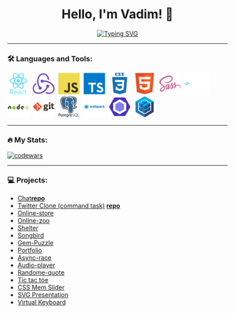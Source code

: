 <h1 align="center"> Hello, I'm Vadim! 👋</h1>

<div align="center">
  <a href="https://git.io/typing-svg"><img src="https://readme-typing-svg.herokuapp.com?font=Fira+Code&size=24&pause=1000&color=106E0F&center=true&vCenter=true&width=450&lines=Frontend+developer" alt="Typing SVG" /></a>
</div>

---

### :hammer_and_wrench: Languages and Tools:

<p>
<img src="https://github.com/devicons/devicon/blob/master/icons/react/react-original-wordmark.svg" title="React" alt="React" width="50" height="50"/>&nbsp;
<img src="https://github.com/devicons/devicon/blob/master/icons/redux/redux-original.svg" title="Redux" alt="Redux " width="50" height="50"/>&nbsp;
<img src="https://github.com/devicons/devicon/blob/master/icons/javascript/javascript-original.svg" title="JavaScript" alt="JavaScript" width="50" height="50"/>&nbsp;
<img src="https://github.com/devicons/devicon/blob/master/icons/typescript/typescript-original.svg" title="TypeScript" alt="TypeScript" width="50" height="50"/>&nbsp;
<img src="https://github.com/devicons/devicon/blob/master/icons/css3/css3-plain-wordmark.svg" title="CSS3" alt="CSS3" width="50" height="50"/>&nbsp;
<img src="https://github.com/devicons/devicon/blob/master/icons/html5/html5-original.svg" title="HTML5" alt="HTML5" width="50" height="50"/>&nbsp;
<img src="https://github.com/devicons/devicon/blob/master/icons/sass/sass-original.svg" title="SASS" alt="SASS" width="50" height="50"/>&nbsp;
<img src="https://github.com/devicons/devicon/blob/master/icons/tailwindcss/tailwindcss-original-wordmark.svg" title="tailwindcss" alt="tailwindcss" width="60" height="50"/>&nbsp;
<img src="https://github.com/devicons/devicon/blob/master/icons/nodejs/nodejs-original-wordmark.svg" title="NodeJS" alt="NodeJS" width="50" height="50"/>&nbsp;
<img src="https://github.com/devicons/devicon/blob/master/icons/git/git-original-wordmark.svg" title="Git" **alt="Git" width="50" height="50"/>&nbsp;
<img src="https://github.com/devicons/devicon/blob/master/icons/postgresql/postgresql-original-wordmark.svg" title="PostgreSQL" **alt="PostgreSQL" width="50" height="50"/>&nbsp;
<img src="https://github.com/devicons/devicon/blob/master/icons/webpack/webpack-original-wordmark.svg" title="Webpack" **alt="webpack" width="50" height="50"/>&nbsp;
<img src="https://github.com/devicons/devicon/blob/master/icons/eslint/eslint-original.svg" title="ESLint" **alt="ESLint" width="50" height="50"/>&nbsp;
<img src="https://github.com/devicons/devicon/blob/master/icons/sequelize/sequelize-original.svg" title="Sequelize" **alt="Sequelize" width="50" height="50"/>&nbsp;
</p>

---

### :fire: My Stats:

[![codewars](https://www.codewars.com/users/VShershen/badges/large)](https://www.codewars.com/users/VShershen)

---

### :computer: Projects:
 - [Chat](https://chat-vadim001230.netlify.app)[**repo**](https://github.com/Vadim001230/chat/tree/develop)
 - [Twitter Clone (command task)](https://threetter.netlify.app/) [**repo**](https://github.com/YazykovaDaria/rs-clone/tree/develop)
 - [Online-store](https://vadim001230-yal0-online-store.netlify.app)
 - [Online-zoo](https://rolling-scopes-school.github.io/vadim001230-JSFE2022Q3/online-zoo/pages/landing/)
 - [Shelter](https://rolling-scopes-school.github.io/vadim001230-JSFE2022Q1/shelter/pages/main/)
 - [Songbird](https://rolling-scopes-school.github.io/vadim001230-JSFE2022Q3/songbird/pages/home/index.html)
 - [Gem-Puzzle](https://vadim001230-gem-puzzle.netlify.app)
 - [Portfolio](https://rolling-scopes-school.github.io/vadim001230-JSFEPRESCHOOL/portfolio/)
 - [Async-race](https://vadim001230-async-race.netlify.app)
 - [Audio-player](https://rolling-scopes-school.github.io/vadim001230-JSFEPRESCHOOL/audio-player/)
 - [Randome-quote]( https://rolling-scopes-school.github.io/vadim001230-JSFEPRESCHOOL/js30-random-jokes/)
 - [Tic tac toe](https://rolling-scopes-school.github.io/vadim001230-JSFEPRESCHOOL/js30-tic-tac-toe/)
 - [CSS Mem Slider](https://vadim001230.github.io/cssMemSlider/cssMemSlider/index.html)
 - [SVG Presentation](https://vadim001230-presentation-svg.netlify.app)
 - [Virtual Keyboard](https://vadim001230-vr-keyboard.netlify.app/)


